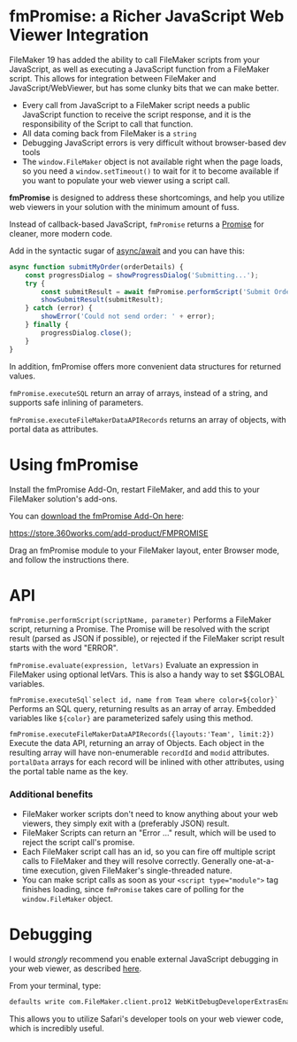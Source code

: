 # fmPromise: a Richer JavaScript Web Viewer Integration

FileMaker 19 has added the ability to call FileMaker scripts from your JavaScript, as well as executing a JavaScript function from a FileMaker script.
This allows for integration between FileMaker and JavaScript/WebViewer, but has some clunky bits that we can make better.

* Every call from JavaScript to a FileMaker script needs a public JavaScript function to receive the script response, and it is the responsibility of the Script to call that function.
* All data coming back from FileMaker is a `string`
* Debugging JavaScript errors is very difficult without browser-based dev tools
* The `window.FileMaker` object is not available right when the page loads, so you need a `window.setTimeout()` to wait for it to become available if you want to populate your web viewer using a script call.

**fmPromise** is designed to address these shortcomings, and help you utilize web viewers in your solution with the minimum amount of fuss.

Instead of callback-based JavaScript, `fmPromise` returns a [Promise](https://developer.mozilla.org/en-US/docs/Web/JavaScript/Reference/Global_Objects/Promise) for cleaner, more modern code.

Add in the syntactic sugar of [async/await](https://developer.mozilla.org/en-US/docs/Web/JavaScript/Reference/Statements/async_function) and you can have this:

```js
async function submitMyOrder(orderDetails) {
	const progressDialog = showProgressDialog('Submitting...');
	try {
		const submitResult = await fmPromise.performScript('Submit Order from WebViewer', orderDetails);
		showSubmitResult(submitResult);
	} catch (error) {
		showError('Could not send order: ' + error);
	} finally {
		progressDialog.close();
	}
}
```

In addition, fmPromise offers more convenient data structures for returned values. 

`fmPromise.executeSQL` return an array of arrays, instead of a string, and supports safe inlining of parameters. 

`fmPromise.executeFileMakerDataAPIRecords`  returns an array of objects, with portal data as attributes.

# Using fmPromise

Install the fmPromise Add-On, restart FileMaker, and add this to your FileMaker solution's add-ons. 

You can [download the fmPromise Add-On here](https://store.360works.com/add-product/FMPROMISE):

https://store.360works.com/add-product/FMPROMISE

Drag an fmPromise module to your FileMaker layout, enter Browser mode, and follow the instructions there.

# API

`fmPromise.performScript(scriptName, parameter)` Performs a FileMaker script, returning a Promise. The Promise will be resolved with the script result (parsed as JSON if possible), or rejected if the FileMaker script result starts with the
word "ERROR".

`fmPromise.evaluate(expression, letVars)` Evaluate an expression in FileMaker using optional letVars. This is also a handy way to set $$GLOBAL variables.

```fmPromise.executeSql`select id, name from Team where color=${color}` ``` Performs an SQL query, returning results as an array of array. Embedded variables like `${color}` are parameterized safely using this method.

`fmPromise.executeFileMakerDataAPIRecords({layouts:'Team', limit:2})` Execute the data API, returning an array of Objects. Each object in the resulting array will have non-enumerable `recordId` and `modid` attributes. `portalData` arrays for each record will be inlined with other attributes, using the portal table name as the key.

### Additional benefits

* FileMaker worker scripts don't need to know anything about your web viewers, they simply exit with a (preferably JSON) result.
* FileMaker Scripts can return an "Error …" result, which will be used to reject the script call's promise.
* Each FileMaker script call has an id, so you can fire off multiple script calls to FileMaker and they will resolve correctly. Generally one-at-a-time execution, given FileMaker's single-threaded nature.
* You can make script calls as soon as your `<script type="module">` tag finishes loading, since `fmPromise` takes care of polling for the `window.FileMaker` object.


# Debugging

I would *strongly* recommend you enable external JavaScript debugging in your web viewer, as described [here](https://community.claris.com/en/s/question/0D50H00007uvYTVSA2/enable-inspect-element-with-right-click-in-webviewer-).

From your terminal, type:

```bash
defaults write com.FileMaker.client.pro12 WebKitDebugDeveloperExtrasEnabled -bool YES
```

This allows you to utilize Safari's developer tools on your web viewer code, which is incredibly useful.
